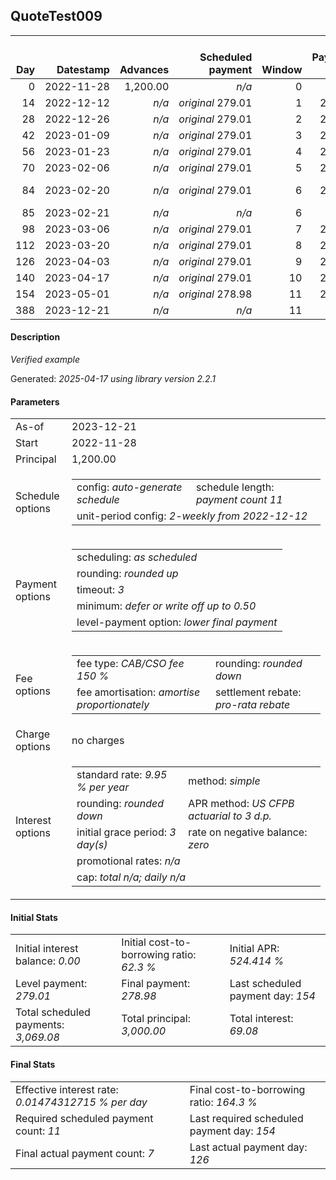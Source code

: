 <h2>QuoteTest009</h2>
<table>
    <thead style="vertical-align: bottom;">
        <th style="text-align: right;">Day</th>
        <th style="text-align: right;">Datestamp</th>
        <th style="text-align: right;">Advances</th>
        <th style="text-align: right;">Scheduled payment</th>
        <th style="text-align: right;">Window</th>
        <th style="text-align: right;">Payment due</th>
        <th style="text-align: right;">Actual payments</th>
        <th style="text-align: right;">Generated payment</th>
        <th style="text-align: right;">Net effect</th>
        <th style="text-align: right;">Payment status</th>
        <th style="text-align: right;">Balance status</th>
        <th style="text-align: right;">Simple interest</th>
        <th style="text-align: right;">New interest</th>
        <th style="text-align: right;">New charges</th>
        <th style="text-align: right;">Principal portion</th>
        <th style="text-align: right;">Fee portion</th>
        <th style="text-align: right;">Interest portion</th>
        <th style="text-align: right;">Charges portion</th>
        <th style="text-align: right;">Fee rebate</th>
        <th style="text-align: right;">Principal balance</th>
        <th style="text-align: right;">Fee balance</th>
        <th style="text-align: right;">Interest balance</th>
        <th style="text-align: right;">Charges balance</th>
        <th style="text-align: right;">Settlement figure</th>
        <th style="text-align: right;">Fee rebate if&nbsp;settled</th>
    </thead>
    <tr style="text-align: right;">
        <td class="ci00">0</td>
        <td class="ci01" style="white-space: nowrap;">2022-11-28</td>
        <td class="ci02">1,200.00</td>
        <td class="ci03" style="white-space: nowrap;"><i>n/a<i></td>
        <td class="ci04">0</td>
        <td class="ci05">0.00</td>
        <td class="ci06"><i>n/a</i></td>
        <td class="ci07"><i>n/a</i></td>
        <td class="ci08">0.00</td>
        <td class="ci09"><i>none&nbsp;scheduled</i></td>
        <td class="ci10">open</td>
        <td class="ci11">0.0000</td>
        <td class="ci12">0.0000</td>
        <td class="ci13"><i>n/a</i></td>
        <td class="ci14">0.00</td>
        <td class="ci15">0.00</td>
        <td class="ci16">0.00</td>
        <td class="ci17">0.00</td>
        <td class="ci18">0.00</td>
        <td class="ci19">1,200.00</td>
        <td class="ci20">1,800.00</td>
        <td class="ci21">0.0000</td>
        <td class="ci22">0.00</td>
        <td class="ci23">3,000.00</td>
        <td class="ci24">1,800.00</td>
    </tr>
    <tr style="text-align: right;">
        <td class="ci00">14</td>
        <td class="ci01" style="white-space: nowrap;">2022-12-12</td>
        <td class="ci02"><i>n/a</i></td>
        <td class="ci03" style="white-space: nowrap;"><i>original</i> 279.01</td>
        <td class="ci04">1</td>
        <td class="ci05">279.01</td>
        <td class="ci06"><i>n/a</i></td>
        <td class="ci07"><i>n/a</i></td>
        <td class="ci08">0.00</td>
        <td class="ci09"><i>missed&nbsp;payment</i></td>
        <td class="ci10">open</td>
        <td class="ci11">11.4493</td>
        <td class="ci12">11.4493</td>
        <td class="ci13"><i>n/a</i></td>
        <td class="ci14">0.00</td>
        <td class="ci15">0.00</td>
        <td class="ci16">0.00</td>
        <td class="ci17">0.00</td>
        <td class="ci18">0.00</td>
        <td class="ci19">1,200.00</td>
        <td class="ci20">1,800.00</td>
        <td class="ci21">11.4493</td>
        <td class="ci22">0.00</td>
        <td class="ci23">1,375.07</td>
        <td class="ci24">1,636.37</td>
    </tr>
    <tr style="text-align: right;">
        <td class="ci00">28</td>
        <td class="ci01" style="white-space: nowrap;">2022-12-26</td>
        <td class="ci02"><i>n/a</i></td>
        <td class="ci03" style="white-space: nowrap;"><i>original</i> 279.01</td>
        <td class="ci04">2</td>
        <td class="ci05">279.01</td>
        <td class="ci06"><i>n/a</i></td>
        <td class="ci07"><i>n/a</i></td>
        <td class="ci08">0.00</td>
        <td class="ci09"><i>missed&nbsp;payment</i></td>
        <td class="ci10">open</td>
        <td class="ci11">11.4493</td>
        <td class="ci12">11.4493</td>
        <td class="ci13"><i>n/a</i></td>
        <td class="ci14">0.00</td>
        <td class="ci15">0.00</td>
        <td class="ci16">0.00</td>
        <td class="ci17">0.00</td>
        <td class="ci18">0.00</td>
        <td class="ci19">1,200.00</td>
        <td class="ci20">1,800.00</td>
        <td class="ci21">22.8986</td>
        <td class="ci22">0.00</td>
        <td class="ci23">1,550.16</td>
        <td class="ci24">1,472.73</td>
    </tr>
    <tr style="text-align: right;">
        <td class="ci00">42</td>
        <td class="ci01" style="white-space: nowrap;">2023-01-09</td>
        <td class="ci02"><i>n/a</i></td>
        <td class="ci03" style="white-space: nowrap;"><i>original</i> 279.01</td>
        <td class="ci04">3</td>
        <td class="ci05">279.01</td>
        <td class="ci06"><i>n/a</i></td>
        <td class="ci07"><i>n/a</i></td>
        <td class="ci08">0.00</td>
        <td class="ci09"><i>missed&nbsp;payment</i></td>
        <td class="ci10">open</td>
        <td class="ci11">11.4493</td>
        <td class="ci12">11.4493</td>
        <td class="ci13"><i>n/a</i></td>
        <td class="ci14">0.00</td>
        <td class="ci15">0.00</td>
        <td class="ci16">0.00</td>
        <td class="ci17">0.00</td>
        <td class="ci18">0.00</td>
        <td class="ci19">1,200.00</td>
        <td class="ci20">1,800.00</td>
        <td class="ci21">34.3479</td>
        <td class="ci22">0.00</td>
        <td class="ci23">1,725.24</td>
        <td class="ci24">1,309.10</td>
    </tr>
    <tr style="text-align: right;">
        <td class="ci00">56</td>
        <td class="ci01" style="white-space: nowrap;">2023-01-23</td>
        <td class="ci02"><i>n/a</i></td>
        <td class="ci03" style="white-space: nowrap;"><i>original</i> 279.01</td>
        <td class="ci04">4</td>
        <td class="ci05">279.01</td>
        <td class="ci06"><i>n/a</i></td>
        <td class="ci07"><i>n/a</i></td>
        <td class="ci08">0.00</td>
        <td class="ci09"><i>missed&nbsp;payment</i></td>
        <td class="ci10">open</td>
        <td class="ci11">11.4493</td>
        <td class="ci12">11.4493</td>
        <td class="ci13"><i>n/a</i></td>
        <td class="ci14">0.00</td>
        <td class="ci15">0.00</td>
        <td class="ci16">0.00</td>
        <td class="ci17">0.00</td>
        <td class="ci18">0.00</td>
        <td class="ci19">1,200.00</td>
        <td class="ci20">1,800.00</td>
        <td class="ci21">45.7973</td>
        <td class="ci22">0.00</td>
        <td class="ci23">1,900.33</td>
        <td class="ci24">1,145.46</td>
    </tr>
    <tr style="text-align: right;">
        <td class="ci00">70</td>
        <td class="ci01" style="white-space: nowrap;">2023-02-06</td>
        <td class="ci02"><i>n/a</i></td>
        <td class="ci03" style="white-space: nowrap;"><i>original</i> 279.01</td>
        <td class="ci04">5</td>
        <td class="ci05">279.01</td>
        <td class="ci06"><i>confirmed</i>&nbsp;272.84</td>
        <td class="ci07"><i>n/a</i></td>
        <td class="ci08">272.84</td>
        <td class="ci09"><i>paid&nbsp;later&nbsp;owing</i>&nbsp;6.17</td>
        <td class="ci10">open</td>
        <td class="ci11">11.4493</td>
        <td class="ci12">11.4493</td>
        <td class="ci13"><i>n/a</i></td>
        <td class="ci14">86.24</td>
        <td class="ci15">129.36</td>
        <td class="ci16">57.24</td>
        <td class="ci17">0.00</td>
        <td class="ci18">0.00</td>
        <td class="ci19">1,113.76</td>
        <td class="ci20">1,670.64</td>
        <td class="ci21">0.0000</td>
        <td class="ci22">0.00</td>
        <td class="ci23">1,802.58</td>
        <td class="ci24">981.82</td>
    </tr>
    <tr style="text-align: right;">
        <td class="ci00">84</td>
        <td class="ci01" style="white-space: nowrap;">2023-02-20</td>
        <td class="ci02"><i>n/a</i></td>
        <td class="ci03" style="white-space: nowrap;"><i>original</i> 279.01</td>
        <td class="ci04">6</td>
        <td class="ci05">279.01</td>
        <td class="ci06"><i>confirmed</i>&nbsp;272.84<br/><i>confirmed</i>&nbsp;272.84</td>
        <td class="ci07"><i>n/a</i></td>
        <td class="ci08">545.68</td>
        <td class="ci09"><i>overpayment</i></td>
        <td class="ci10">open</td>
        <td class="ci11">10.6265</td>
        <td class="ci12">10.6265</td>
        <td class="ci13"><i>n/a</i></td>
        <td class="ci14">214.02</td>
        <td class="ci15">321.04</td>
        <td class="ci16">10.62</td>
        <td class="ci17">0.00</td>
        <td class="ci18">0.00</td>
        <td class="ci19">899.74</td>
        <td class="ci20">1,349.60</td>
        <td class="ci21">0.0000</td>
        <td class="ci22">0.00</td>
        <td class="ci23">1,431.15</td>
        <td class="ci24">818.19</td>
    </tr>
    <tr style="text-align: right;">
        <td class="ci00">85</td>
        <td class="ci01" style="white-space: nowrap;">2023-02-21</td>
        <td class="ci02"><i>n/a</i></td>
        <td class="ci03" style="white-space: nowrap;"><i>n/a<i></td>
        <td class="ci04">6</td>
        <td class="ci05">0.00</td>
        <td class="ci06"><i>confirmed</i>&nbsp;272.84</td>
        <td class="ci07"><i>n/a</i></td>
        <td class="ci08">272.84</td>
        <td class="ci09"><i>extra&nbsp;payment</i></td>
        <td class="ci10">open</td>
        <td class="ci11">0.6132</td>
        <td class="ci12">0.6132</td>
        <td class="ci13"><i>n/a</i></td>
        <td class="ci14">108.89</td>
        <td class="ci15">163.34</td>
        <td class="ci16">0.61</td>
        <td class="ci17">0.00</td>
        <td class="ci18">0.00</td>
        <td class="ci19">790.85</td>
        <td class="ci20">1,186.26</td>
        <td class="ci21">0.0000</td>
        <td class="ci22">0.00</td>
        <td class="ci23">1,170.61</td>
        <td class="ci24">806.50</td>
    </tr>
    <tr style="text-align: right;">
        <td class="ci00">98</td>
        <td class="ci01" style="white-space: nowrap;">2023-03-06</td>
        <td class="ci02"><i>n/a</i></td>
        <td class="ci03" style="white-space: nowrap;"><i>original</i> 279.01</td>
        <td class="ci04">7</td>
        <td class="ci05">279.01</td>
        <td class="ci06"><i>confirmed</i>&nbsp;272.84</td>
        <td class="ci07"><i>n/a</i></td>
        <td class="ci08">272.84</td>
        <td class="ci09"><i>paid&nbsp;later&nbsp;owing</i>&nbsp;6.17</td>
        <td class="ci10">open</td>
        <td class="ci11">7.0066</td>
        <td class="ci12">7.0066</td>
        <td class="ci13"><i>n/a</i></td>
        <td class="ci14">106.33</td>
        <td class="ci15">159.51</td>
        <td class="ci16">7.00</td>
        <td class="ci17">0.00</td>
        <td class="ci18">0.00</td>
        <td class="ci19">684.52</td>
        <td class="ci20">1,026.75</td>
        <td class="ci21">0.0000</td>
        <td class="ci22">0.00</td>
        <td class="ci23">1,056.72</td>
        <td class="ci24">654.55</td>
    </tr>
    <tr style="text-align: right;">
        <td class="ci00">112</td>
        <td class="ci01" style="white-space: nowrap;">2023-03-20</td>
        <td class="ci02"><i>n/a</i></td>
        <td class="ci03" style="white-space: nowrap;"><i>original</i> 279.01</td>
        <td class="ci04">8</td>
        <td class="ci05">279.01</td>
        <td class="ci06"><i>confirmed</i>&nbsp;272.84</td>
        <td class="ci07"><i>n/a</i></td>
        <td class="ci08">272.84</td>
        <td class="ci09"><i>paid&nbsp;later&nbsp;owing</i>&nbsp;6.17</td>
        <td class="ci10">open</td>
        <td class="ci11">6.5310</td>
        <td class="ci12">6.5310</td>
        <td class="ci13"><i>n/a</i></td>
        <td class="ci14">106.52</td>
        <td class="ci15">159.79</td>
        <td class="ci16">6.53</td>
        <td class="ci17">0.00</td>
        <td class="ci18">0.00</td>
        <td class="ci19">578.00</td>
        <td class="ci20">866.96</td>
        <td class="ci21">0.0000</td>
        <td class="ci22">0.00</td>
        <td class="ci23">954.05</td>
        <td class="ci24">490.91</td>
    </tr>
    <tr style="text-align: right;">
        <td class="ci00">126</td>
        <td class="ci01" style="white-space: nowrap;">2023-04-03</td>
        <td class="ci02"><i>n/a</i></td>
        <td class="ci03" style="white-space: nowrap;"><i>original</i> 279.01</td>
        <td class="ci04">9</td>
        <td class="ci05">279.01</td>
        <td class="ci06"><i>confirmed</i>&nbsp;272.84</td>
        <td class="ci07"><i>n/a</i></td>
        <td class="ci08">272.84</td>
        <td class="ci09"><i>paid&nbsp;later&nbsp;owing</i>&nbsp;6.17</td>
        <td class="ci10">open</td>
        <td class="ci11">5.5146</td>
        <td class="ci12">5.5146</td>
        <td class="ci13"><i>n/a</i></td>
        <td class="ci14">106.93</td>
        <td class="ci15">160.40</td>
        <td class="ci16">5.51</td>
        <td class="ci17">0.00</td>
        <td class="ci18">0.00</td>
        <td class="ci19">471.07</td>
        <td class="ci20">706.56</td>
        <td class="ci21">0.0000</td>
        <td class="ci22">0.00</td>
        <td class="ci23">850.35</td>
        <td class="ci24">327.28</td>
    </tr>
    <tr style="text-align: right;">
        <td class="ci00">140</td>
        <td class="ci01" style="white-space: nowrap;">2023-04-17</td>
        <td class="ci02"><i>n/a</i></td>
        <td class="ci03" style="white-space: nowrap;"><i>original</i> 279.01</td>
        <td class="ci04">10</td>
        <td class="ci05">279.01</td>
        <td class="ci06"><i>n/a</i></td>
        <td class="ci07"><i>n/a</i></td>
        <td class="ci08">0.00</td>
        <td class="ci09"><i>missed&nbsp;payment</i></td>
        <td class="ci10">open</td>
        <td class="ci11">4.4944</td>
        <td class="ci12">4.4944</td>
        <td class="ci13"><i>n/a</i></td>
        <td class="ci14">0.00</td>
        <td class="ci15">0.00</td>
        <td class="ci16">0.00</td>
        <td class="ci17">0.00</td>
        <td class="ci18">0.00</td>
        <td class="ci19">471.07</td>
        <td class="ci20">706.56</td>
        <td class="ci21">4.4944</td>
        <td class="ci22">0.00</td>
        <td class="ci23">1,018.48</td>
        <td class="ci24">163.64</td>
    </tr>
    <tr style="text-align: right;">
        <td class="ci00">154</td>
        <td class="ci01" style="white-space: nowrap;">2023-05-01</td>
        <td class="ci02"><i>n/a</i></td>
        <td class="ci03" style="white-space: nowrap;"><i>original</i> 278.98</td>
        <td class="ci04">11</td>
        <td class="ci05">278.98</td>
        <td class="ci06"><i>n/a</i></td>
        <td class="ci07"><i>n/a</i></td>
        <td class="ci08">0.00</td>
        <td class="ci09"><i>paid&nbsp;later&nbsp;in&nbsp;full</i></td>
        <td class="ci10">open</td>
        <td class="ci11">4.4944</td>
        <td class="ci12">4.4944</td>
        <td class="ci13"><i>n/a</i></td>
        <td class="ci14">0.00</td>
        <td class="ci15">0.00</td>
        <td class="ci16">0.00</td>
        <td class="ci17">0.00</td>
        <td class="ci18">0.00</td>
        <td class="ci19">471.07</td>
        <td class="ci20">706.56</td>
        <td class="ci21">8.9887</td>
        <td class="ci22">0.00</td>
        <td class="ci23">1,186.61</td>
        <td class="ci24">0.00</td>
    </tr>
    <tr style="text-align: right;">
        <td class="ci00">388</td>
        <td class="ci01" style="white-space: nowrap;">2023-12-21</td>
        <td class="ci02"><i>n/a</i></td>
        <td class="ci03" style="white-space: nowrap;"><i>n/a<i></td>
        <td class="ci04">11</td>
        <td class="ci05">0.00</td>
        <td class="ci06"><i>n/a</i></td>
        <td class="ci07">1,261.73</td>
        <td class="ci08">1,261.73</td>
        <td class="ci09"><i>generated</i></td>
        <td class="ci10">closed</td>
        <td class="ci11">75.1199</td>
        <td class="ci12">75.1199</td>
        <td class="ci13"><i>n/a</i></td>
        <td class="ci14">471.07</td>
        <td class="ci15">706.56</td>
        <td class="ci16">84.10</td>
        <td class="ci17">0.00</td>
        <td class="ci18">0.00</td>
        <td class="ci19">0.00</td>
        <td class="ci20">0.00</td>
        <td class="ci21">0.0000</td>
        <td class="ci22">0.00</td>
        <td class="ci23">0.00</td>
        <td class="ci24">0.00</td>
    </tr>
</table>

<h4>Description</h4>
<p><i>Verified example</i></p>
<p>Generated: <i>2025-04-17 using library version 2.2.1</i></p>
<h4>Parameters</h4>
<table>
    <tr>
        <td>As-of</td>
        <td>2023-12-21</td>
    </tr>
    <tr>
        <td>Start</td>
        <td>2022-11-28</td>
    </tr>
    <tr>
        <td>Principal</td>
        <td>1,200.00</td>
    </tr>
    <tr>
        <td>Schedule options</td>
        <td>
            <table>
                <tr>
                    <td>config: <i>auto-generate schedule</i></td>
                    <td>schedule length: <i><i>payment count</i> 11</i></td>
                </tr>
                <tr>
                    <td colspan="2" style="white-space: nowrap;">unit-period config: <i>2-weekly from 2022-12-12</i></td>
                </tr>
            </table>
        </td>
    </tr>
    <tr>
        <td>Payment options</td>
        <td>
            <table>
                <tr>
                    <td>scheduling: <i>as scheduled</i></td>
                </tr>
                <tr>
                    <td>rounding: <i>rounded up</i></td>
                </tr>
                <tr>
                    <td>timeout: <i>3</i></td>
                </tr>
                <tr>
                    <td>minimum: <i>defer&nbsp;or&nbsp;write&nbsp;off&nbsp;up&nbsp;to&nbsp;0.50</i></td>
                </tr>
                <tr>
                    <td>level-payment option: <i>lower&nbsp;final&nbsp;payment</i></td>
                </tr>
            </table>
        </td>
    </tr>
    <tr>
        <td>Fee options</td>
        <td>
            <table>
                <tr>
                    <td>fee type: <i><i>CAB/CSO fee</i> 150 %</i></td>
                    <td>rounding: <i>rounded down</i></td>
                </tr>
                <tr>
                    <td>fee amortisation: <i>amortise proportionately</i></td>
                    <td>settlement rebate: <i>pro-rata rebate</i></td>
                </tr>
            </table>
        </td>
    </tr>
    <tr>
        <td>Charge options</td>
        <td>no charges
        </td>
    </tr>
    <tr>
        <td>Interest options</td>
        <td>
            <table>
                <tr>
                    <td>standard rate: <i>9.95 % per year</i></td>
                    <td>method: <i>simple</i></td>
                </tr>
                <tr>
                    <td>rounding: <i>rounded down</i></td>
                    <td>APR method: <i>US CFPB actuarial to 3 d.p.</i></td>
                </tr>
                <tr>
                    <td>initial grace period: <i>3 day(s)</i></td>
                    <td>rate on negative balance: <i>zero</i></td>
                </tr>
                <tr>
                    <td colspan="2">promotional rates: <i><i>n/a</i></i></td>
                </tr>
                <tr>
                    <td colspan="2">cap: <i>total <i>n/a</i>; daily <i>n/a</i></td>
                </tr>
            </table>
        </td>
    </tr>
</table>
<h4>Initial Stats</h4>
<table>
    <tr>
        <td>Initial interest balance: <i>0.00</i></td>
        <td>Initial cost-to-borrowing ratio: <i>62.3 %</i></td>
        <td>Initial APR: <i>524.414 %</i></td>
    </tr>
    <tr>
        <td>Level payment: <i>279.01</i></td>
        <td>Final payment: <i>278.98</i></td>
        <td>Last scheduled payment day: <i>154</i></td>
    </tr>
    <tr>
        <td>Total scheduled payments: <i>3,069.08</i></td>
        <td>Total principal: <i>3,000.00</i></td>
        <td>Total interest: <i>69.08</i></td>
    </tr>
</table>

<h4>Final Stats</h4>
<table>
    <tr>
        <td>Effective interest rate: <i>0.01474312715 % per day</i></td>
        <td>Final cost-to-borrowing ratio: <i>164.3 %</i></td>
    </tr>
    <tr>
        <td>Required scheduled payment count: <i>11</i></td>
        <td>Last required scheduled payment day: <i>154</i></td>
    </tr>
    <tr>
        <td>Final actual payment count: <i>7</i></td>
        <td>Last actual payment day: <i>126</i></td>
    </tr>
</table>

